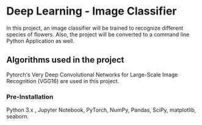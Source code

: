 # Deep Learning - Image Classifier
In this project, an image classifier will be trained to recognize different species of flowers. Also, the project will be converted to a command line Python Application as well.

## Algorithms used in the project
Pytorch's Very Deep Convolutional Networks for Large-Scale Image Recognition (VGG16) are used in this project.  

### Pre-Installation
Python 3.x , Jupyter Notebook, PyTorch, NumPy, Pandas, SciPy, matplotlib, seaborn.
